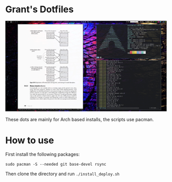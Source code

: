 # Grant's Dotfiles

![Desktop Screenshot 1](screenshots/desktop1.jpg)

These dots are mainly for Arch based installs, the scripts
use pacman.

# How to use

First install the following packages:

```
sudo pacman -S --needed git base-devel rsync
```

Then clone the directory and run `./install_deploy.sh`
